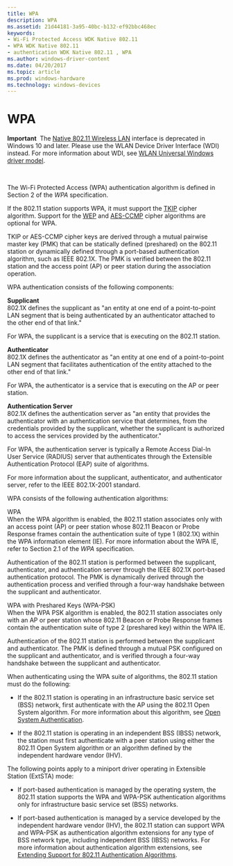 ```yaml
---
title: WPA
description: WPA
ms.assetid: 21d44181-3a95-40bc-b132-ef92bbc468ec
keywords:
- Wi-Fi Protected Access WDK Native 802.11
- WPA WDK Native 802.11
- authentication WDK Native 802.11 , WPA
ms.author: windows-driver-content
ms.date: 04/20/2017
ms.topic: article
ms.prod: windows-hardware
ms.technology: windows-devices
---
```


# WPA


**Important**  The [Native 802.11 Wireless LAN](native-802-11-wireless-lan4.md) interface is deprecated in Windows 10 and later. Please use the WLAN Device Driver Interface (WDI) instead. For more information about WDI, see [WLAN Universal Windows driver model](wifi-universal-driver-model.md).

 

The Wi-Fi Protected Access (WPA) authentication algorithm is defined in Section 2 of the *WPA* specification.

If the 802.11 station supports WPA, it must support the [TKIP](tkip.md) cipher algorithm. Support for the [WEP](wep.md) and [AES-CCMP](aes-ccmp.md) cipher algorithms are optional for WPA.

TKIP or AES-CCMP cipher keys are derived through a mutual pairwise master key (PMK) that can be statically defined (preshared) on the 802.11 station or dynamically defined through a port-based authentication algorithm, such as IEEE 802.1X. The PMK is verified between the 802.11 station and the access point (AP) or peer station during the association operation.

WPA authentication consists of the following components:

<a href="" id="supplicant"></a>**Supplicant**  
802.1X defines the supplicant as "an entity at one end of a point-to-point LAN segment that is being authenticated by an authenticator attached to the other end of that link."

For WPA, the supplicant is a service that is executing on the 802.11 station.

<a href="" id="authenticator"></a>**Authenticator**  
802.1X defines the authenticator as "an entity at one end of a point-to-point LAN segment that facilitates authentication of the entity attached to the other end of that link."

For WPA, the authenticator is a service that is executing on the AP or peer station.

<a href="" id="authentication-server-------"></a>**Authentication Server**   
802.1X defines the authentication server as "an entity that provides the authenticator with an authentication service that determines, from the credentials provided by the supplicant, whether the supplicant is authorized to access the services provided by the authenticator."

For WPA, the authentication server is typically a Remote Access Dial-In User Service (RADIUS) server that authenticates through the Extensible Authentication Protocol (EAP) suite of algorithms.

For more information about the supplicant, authenticator, and authenticator server, refer to the IEEE 802.1X-2001 standard.

WPA consists of the following authentication algorithms:

<a href="" id="wpa"></a>WPA  
When the WPA algorithm is enabled, the 802.11 station associates only with an access point (AP) or peer station whose 802.11 Beacon or Probe Response frames contain the authentication suite of type 1 (802.1X) within the WPA information element (IE). For more information about the WPA IE, refer to Section 2.1 of the *WPA* specification.

Authentication of the 802.11 station is performed between the supplicant, authenticator, and authentication server through the IEEE 802.1X port-based authentication protocol. The PMK is dynamically derived through the authentication process and verified through a four-way handshake between the supplicant and authenticator.

<a href="" id="wpa-with-preshared-keys--wpa-psk-"></a>WPA with Preshared Keys (WPA-PSK)  
When the WPA PSK algorithm is enabled, the 802.11 station associates only with an AP or peer station whose 802.11 Beacon or Probe Response frames contain the authentication suite of type 2 (preshared key) within the WPA IE.

Authentication of the 802.11 station is performed between the supplicant and authenticator. The PMK is defined through a mutual PSK configured on the supplicant and authenticator, and is verified through a four-way handshake between the supplicant and authenticator.

When authenticating using the WPA suite of algorithms, the 802.11 station must do the following:

-   If the 802.11 station is operating in an infrastructure basic service set (BSS) network, first authenticate with the AP using the 802.11 Open System algorithm. For more information about this algorithm, see [Open System Authentication](open-system-authentication.md).

-   If the 802.11 station is operating in an independent BSS (IBSS) network, the station must first authenticate with a peer station using either the 802.11 Open System algorithm or an algorithm defined by the independent hardware vendor (IHV).

The following points apply to a miniport driver operating in Extensible Station (ExtSTA) mode:

-   If port-based authentication is managed by the operating system, the 802.11 station supports the WPA and WPA-PSK authentication algorithms only for infrastructure basic service set (BSS) networks.

-   If port-based authentication is managed by a service developed by the independent hardware vendor (IHV), the 802.11 station can support WPA and WPA-PSK as authentication algorithm extensions for any type of BSS network type, including independent BSS (IBSS) networks. For more information about authentication algorithm extensions, see [Extending Support for 802.11 Authentication Algorithms](extending-support-for-802-11-authentication-algorithms.md).

 

 





